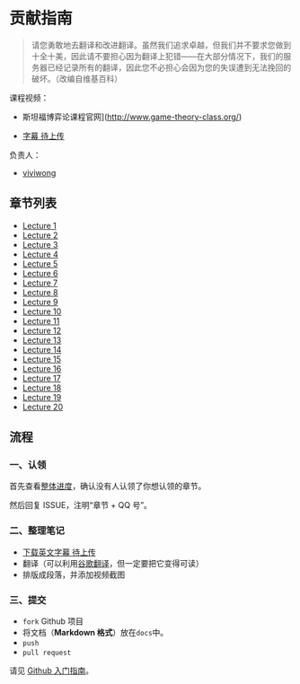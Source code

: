 # 贡献指南

> 请您勇敢地去翻译和改进翻译。虽然我们追求卓越，但我们并不要求您做到十全十美，因此请不要担心因为翻译上犯错——在大部分情况下，我们的服务器已经记录所有的翻译，因此您不必担心会因为您的失误遭到无法挽回的破坏。（改编自维基百科）

课程视频：

+ 斯坦福博弈论课程官网](http://www.game-theory-class.org/)

+   [字幕 待上传]()

负责人：

+   [viviwong](https://github.com/viviwong)

## 章节列表

+   [Lecture 1](https://www.bilibili.com/video/av46216519/?p=1)
+   [Lecture 2](https://www.bilibili.com/video/av46216519/?p=2)
+   [Lecture 3](https://www.bilibili.com/video/av46216519/?p=3)
+   [Lecture 4](https://www.bilibili.com/video/av46216519/?p=4)
+   [Lecture 5](https://www.bilibili.com/video/av46216519/?p=5)
+   [Lecture 6](https://www.bilibili.com/video/av46216519/?p=6)
+   [Lecture 7](https://www.bilibili.com/video/av46216519/?p=7)
+   [Lecture 8](https://www.bilibili.com/video/av46216519/?p=8)
+   [Lecture 9](https://www.bilibili.com/video/av46216519/?p=9)
+   [Lecture 10](https://www.bilibili.com/video/av46216519/?p=10)
+   [Lecture 11](https://www.bilibili.com/video/av46216519/?p=11)
+   [Lecture 12](https://www.bilibili.com/video/av46216519/?p=12)
+   [Lecture 13](https://www.bilibili.com/video/av46216519/?p=13)
+   [Lecture 14](https://www.bilibili.com/video/av46216519/?p=14)
+   [Lecture 15](https://www.bilibili.com/video/av46216519/?p=15)
+   [Lecture 16](https://www.bilibili.com/video/av46216519/?p=16)
+   [Lecture 17](https://www.bilibili.com/video/av46216519/?p=17)
+   [Lecture 18](https://www.bilibili.com/video/av46216519/?p=18)
+   [Lecture 19](https://www.bilibili.com/video/av46216519/?p=19)
+   [Lecture 20](https://www.bilibili.com/video/av46216519/?p=20)

## 流程

### 一、认领

首先查看[整体进度](https://github.com/apachecn/stanford-cs224n-notes-zh/issues/1)，确认没有人认领了你想认领的章节。

然后回复 ISSUE，注明“章节 + QQ 号”。

### 二、整理笔记

+   [下载英文字幕 待上传]()
+   翻译（可以利用[谷歌翻译](https://translate.google.cn)，但一定要把它变得可读）
+   排版成段落，并添加视频截图

### 三、提交

+   `fork` Github 项目
+   将文档（**Markdown 格式**）放在`docs`中。
+   `push`
+   `pull request`

请见 [Github 入门指南](https://github.com/apachecn/kaggle/blob/master/docs/GitHub)。
